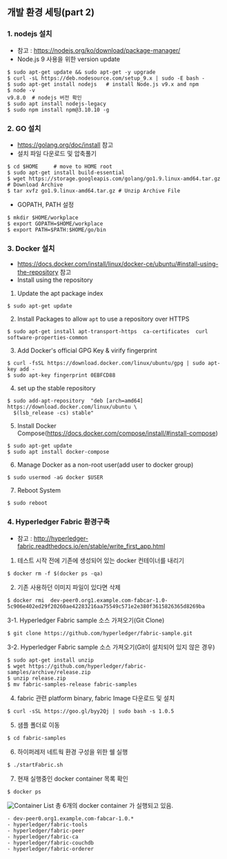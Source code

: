 ## 개발 환경 세팅(part 2)
### 1. nodejs 설치
 - 참고 : https://nodejs.org/ko/download/package-manager/
 - Node.js 9 사용을 위한 version update
 ```
 $ sudo apt-get update && sudo apt-get -y upgrade
 $ curl -sL https://deb.nodesource.com/setup_9.x | sudo -E bash -
 $ sudo apt-get install nodejs   # install Node.js v9.x and npm
 $ node -v
 v9.8.0  # nodejs 버전 확인
 $ sudo apt install nodejs-legacy
 $ sudo npm install npm@3.10.10 -g
```
### 2. GO 설치
  - https://golang.org/doc/install 참고
  - 설치 파일 다운로드 및 압축풀기
  ```
  $ cd $HOME     # move to HOME root
  $ sudo apt-get install build-essential
  $ wget https://storage.googleapis.com/golang/go1.9.linux-amd64.tar.gz # Download Archive
  $ tar xvfz go1.9.linux-amd64.tar.gz # Unzip Archive File
  ```
  - GOPATH, PATH 설정
  ```
  $ mkdir $HOME/workplace
  $ export GOPATH=$HOME/workplace
  $ export PATH=$PATH:$HOME/go/bin
  ```

### 3. Docker 설치
  - https://docs.docker.com/install/linux/docker-ce/ubuntu/#install-using-the-repository 참고
  - Install using the repository
  1. Update the apt package index
  ```
  $ sudo apt-get update     
  ```
  2. Install Packages to allow ```apt``` to use a repository over HTTPS
  ```
  $ sudo apt-get install apt-transport-https  ca-certificates  curl  software-properties-common
  ```
  3. Add Docker's official GPG Key & virify fingerprint
  ```
  $ curl -fsSL https://download.docker.com/linux/ubuntu/gpg | sudo apt-key add -
  $ sudo apt-key fingerprint 0EBFCD88
  ```
  4. set up the stable repository
  ```
  $ sudo add-apt-repository  "deb [arch=amd64] https://download.docker.com/linux/ubuntu \
    $(lsb_release -cs) stable"
  ```
  5. Install Docker Compose(https://docs.docker.com/compose/install/#install-compose)
  ```
  $ sudo apt-get update
  $ sudo apt install docker-compose
  ``` 
  6. Manage Docker as a non-root user(add user to docker group)
  ```
  $ sudo usermod -aG docker $USER
  ```
  7. Reboot System
  ```
  $ sudo reboot
  ```
### 4. Hyperledger Fabric 환경구축
  -  참고 : http://hyperledger-fabric.readthedocs.io/en/stable/write_first_app.html

  1. 테스트 시작 전에 기존에 생성되어 있는 docker 컨테이너를 내리기
  ```
  $ docker rm -f $(docker ps -qa) 
  ```
  2. 기존 사용하던 이미지 파일이 있다면 삭제
  ```
  $ docker rmi  dev-peer0.org1.example.com-fabcar-1.0-5c906e402ed29f20260ae42283216aa75549c571e2e380f3615826365d8269ba
  ```
  3-1. Hyperledger Fabric sample 소스 가져오기(Git Clone)
  ```
  $ git clone https://github.com/hyperledger/fabric-sample.git
  ```
  3-2. Hyperledger Fabric sample 소스 가져오기(Git이 설치되어 있지 않은 경우)
  ```
  $ sudo apt-get install unzip
  $ wget https://github.com/hyperledger/fabric-samples/archive/release.zip
  $ unzip release.zip
  $ mv fabric-samples-release fabric-samples
  ```
  4. fabric 관련 platform binary, fabric Image 다운로드 및 설치 
  ```
  $ curl -sSL https://goo.gl/byy2Qj | sudo bash -s 1.0.5
  ```
  5. 샘플 폴더로 이동
  ```
  $ cd fabric-samples
  ```
  6. 하이퍼레저 네트웍 환경 구성을 위한 쉘 실행
  ```
  $ ./startFabric.sh
  ```
  7. 현재 실행중인 docker container 목록 확인
  ```
  $ docker ps
  ```
  ![Container List](https://github.com/aimmvp/BlockChain/blob/master/BCEdu/img/edu2_1.png)
  총 6개의 docker container 가 실행되고 있음.
  
    - dev-peer0.org1.example.com-fabcar-1.0.*
    - hyperledger/fabric-tools
    - hyperledger/fabric-peer
    - hyperledger/fabric-ca
    - hyperledger/fabric-couchdb
    - hyperledger/fabric-orderer